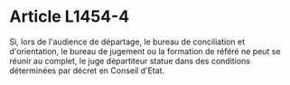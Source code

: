 # Article L1454-4

Si, lors de l'audience de départage, le bureau de conciliation et d'orientation, le bureau de jugement ou la formation de référé ne peut se réunir au complet, le juge départiteur statue dans des conditions déterminées par décret en Conseil d'Etat.